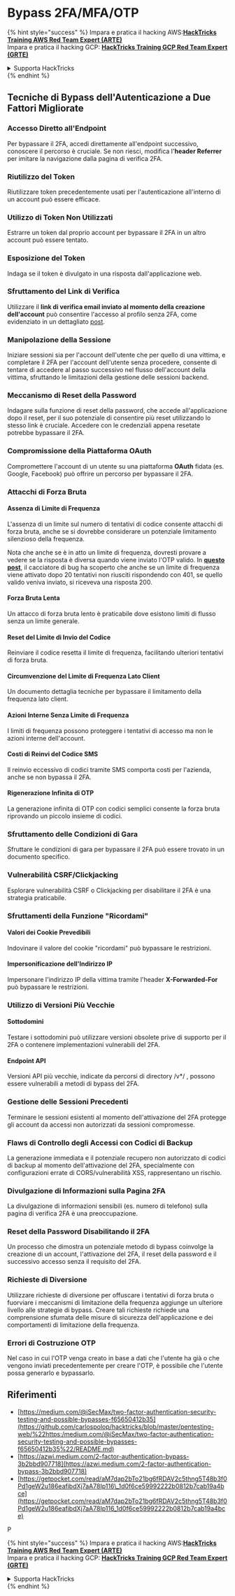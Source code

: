# Bypass 2FA/MFA/OTP

{% hint style="success" %}
Impara e pratica il hacking AWS:<img src="../.gitbook/assets/arte.png" alt="" data-size="line">[**HackTricks Training AWS Red Team Expert (ARTE)**](https://training.hacktricks.xyz/courses/arte)<img src="../.gitbook/assets/arte.png" alt="" data-size="line">\
Impara e pratica il hacking GCP: <img src="../.gitbook/assets/grte.png" alt="" data-size="line">[**HackTricks Training GCP Red Team Expert (GRTE)**<img src="../.gitbook/assets/grte.png" alt="" data-size="line">](https://training.hacktricks.xyz/courses/grte)

<details>

<summary>Supporta HackTricks</summary>

* Controlla i [**piani di abbonamento**](https://github.com/sponsors/carlospolop)!
* **Unisciti al** 💬 [**gruppo Discord**](https://discord.gg/hRep4RUj7f) o al [**gruppo telegram**](https://t.me/peass) o **seguici** su **Twitter** 🐦 [**@hacktricks\_live**](https://twitter.com/hacktricks_live)**.**
* **Condividi trucchi di hacking inviando PR ai** [**HackTricks**](https://github.com/carlospolop/hacktricks) e [**HackTricks Cloud**](https://github.com/carlospolop/hacktricks-cloud) repos su github.

</details>
{% endhint %}

## **Tecniche di Bypass dell'Autenticazione a Due Fattori Migliorate**

### **Accesso Diretto all'Endpoint**

Per bypassare il 2FA, accedi direttamente all'endpoint successivo, conoscere il percorso è cruciale. Se non riesci, modifica l'**header Referrer** per imitare la navigazione dalla pagina di verifica 2FA.

### **Riutilizzo del Token**

Riutilizzare token precedentemente usati per l'autenticazione all'interno di un account può essere efficace.

### **Utilizzo di Token Non Utilizzati**

Estrarre un token dal proprio account per bypassare il 2FA in un altro account può essere tentato.

### **Esposizione del Token**

Indaga se il token è divulgato in una risposta dall'applicazione web.

### **Sfruttamento del Link di Verifica**

Utilizzare il **link di verifica email inviato al momento della creazione dell'account** può consentire l'accesso al profilo senza 2FA, come evidenziato in un dettagliato [post](https://srahulceh.medium.com/behind-the-scenes-of-a-security-bug-the-perils-of-2fa-cookie-generation-496d9519771b).

### **Manipolazione della Sessione**

Iniziare sessioni sia per l'account dell'utente che per quello di una vittima, e completare il 2FA per l'account dell'utente senza procedere, consente di tentare di accedere al passo successivo nel flusso dell'account della vittima, sfruttando le limitazioni della gestione delle sessioni backend.

### **Meccanismo di Reset della Password**

Indagare sulla funzione di reset della password, che accede all'applicazione dopo il reset, per il suo potenziale di consentire più reset utilizzando lo stesso link è cruciale. Accedere con le credenziali appena resetate potrebbe bypassare il 2FA.

### **Compromissione della Piattaforma OAuth**

Compromettere l'account di un utente su una piattaforma **OAuth** fidata (es. Google, Facebook) può offrire un percorso per bypassare il 2FA.

### **Attacchi di Forza Bruta**

#### **Assenza di Limite di Frequenza**

L'assenza di un limite sul numero di tentativi di codice consente attacchi di forza bruta, anche se si dovrebbe considerare un potenziale limitamento silenzioso della frequenza.

Nota che anche se è in atto un limite di frequenza, dovresti provare a vedere se la risposta è diversa quando viene inviato l'OTP valido. In [**questo post**](https://mokhansec.medium.com/the-2-200-ato-most-bug-hunters-overlooked-by-closing-intruder-too-soon-505f21d56732), il cacciatore di bug ha scoperto che anche se un limite di frequenza viene attivato dopo 20 tentativi non riusciti rispondendo con 401, se quello valido veniva inviato, si riceveva una risposta 200.

#### **Forza Bruta Lenta**

Un attacco di forza bruta lento è praticabile dove esistono limiti di flusso senza un limite generale.

#### **Reset del Limite di Invio del Codice**

Reinviare il codice resetta il limite di frequenza, facilitando ulteriori tentativi di forza bruta.

#### **Circumvenzione del Limite di Frequenza Lato Client**

Un documento dettaglia tecniche per bypassare il limitamento della frequenza lato client.

#### **Azioni Interne Senza Limite di Frequenza**

I limiti di frequenza possono proteggere i tentativi di accesso ma non le azioni interne dell'account.

#### **Costi di Reinvi del Codice SMS**

Il reinvio eccessivo di codici tramite SMS comporta costi per l'azienda, anche se non bypassa il 2FA.

#### **Rigenerazione Infinita di OTP**

La generazione infinita di OTP con codici semplici consente la forza bruta riprovando un piccolo insieme di codici.

### **Sfruttamento delle Condizioni di Gara**

Sfruttare le condizioni di gara per bypassare il 2FA può essere trovato in un documento specifico.

### **Vulnerabilità CSRF/Clickjacking**

Esplorare vulnerabilità CSRF o Clickjacking per disabilitare il 2FA è una strategia praticabile.

### **Sfruttamenti della Funzione "Ricordami"**

#### **Valori dei Cookie Prevedibili**

Indovinare il valore del cookie "ricordami" può bypassare le restrizioni.

#### **Impersonificazione dell'Indirizzo IP**

Impersonare l'indirizzo IP della vittima tramite l'header **X-Forwarded-For** può bypassare le restrizioni.

### **Utilizzo di Versioni Più Vecchie**

#### **Sottodomini**

Testare i sottodomini può utilizzare versioni obsolete prive di supporto per il 2FA o contenere implementazioni vulnerabili del 2FA.

#### **Endpoint API**

Versioni API più vecchie, indicate da percorsi di directory /v\*/ , possono essere vulnerabili a metodi di bypass del 2FA.

### **Gestione delle Sessioni Precedenti**

Terminare le sessioni esistenti al momento dell'attivazione del 2FA protegge gli account da accessi non autorizzati da sessioni compromesse.

### **Flaws di Controllo degli Accessi con Codici di Backup**

La generazione immediata e il potenziale recupero non autorizzato di codici di backup al momento dell'attivazione del 2FA, specialmente con configurazioni errate di CORS/vulnerabilità XSS, rappresentano un rischio.

### **Divulgazione di Informazioni sulla Pagina 2FA**

La divulgazione di informazioni sensibili (es. numero di telefono) sulla pagina di verifica 2FA è una preoccupazione.

### **Reset della Password Disabilitando il 2FA**

Un processo che dimostra un potenziale metodo di bypass coinvolge la creazione di un account, l'attivazione del 2FA, il reset della password e il successivo accesso senza il requisito del 2FA.

### **Richieste di Diversione**

Utilizzare richieste di diversione per offuscare i tentativi di forza bruta o fuorviare i meccanismi di limitazione della frequenza aggiunge un ulteriore livello alle strategie di bypass. Creare tali richieste richiede una comprensione sfumata delle misure di sicurezza dell'applicazione e dei comportamenti di limitazione della frequenza.

### Errori di Costruzione OTP

Nel caso in cui l'OTP venga creato in base a dati che l'utente ha già o che vengono inviati precedentemente per creare l'OTP, è possibile che l'utente possa generarlo e bypassarlo.

## Riferimenti

* [https://medium.com/@iSecMax/two-factor-authentication-security-testing-and-possible-bypasses-f65650412b35](https://github.com/carlospolop/hacktricks/blob/master/pentesting-web/%22https:/medium.com/@iSecMax/two-factor-authentication-security-testing-and-possible-bypasses-f65650412b35%22/README.md)
* [https://azwi.medium.com/2-factor-authentication-bypass-3b2bbd907718](https://azwi.medium.com/2-factor-authentication-bypass-3b2bbd907718)
* [https://getpocket.com/read/aM7dap2bTo21bg6fRDAV2c5thng5T48b3f0Pd1geW2u186eafibdXj7aA78Ip116\_1d0f6ce59992222b0812b7cab19a4bce](https://getpocket.com/read/aM7dap2bTo21bg6fRDAV2c5thng5T48b3f0Pd1geW2u186eafibdXj7aA78Ip116_1d0f6ce59992222b0812b7cab19a4bce)

P

{% hint style="success" %}
Impara e pratica il hacking AWS:<img src="../.gitbook/assets/arte.png" alt="" data-size="line">[**HackTricks Training AWS Red Team Expert (ARTE)**](https://training.hacktricks.xyz/courses/arte)<img src="../.gitbook/assets/arte.png" alt="" data-size="line">\
Impara e pratica il hacking GCP: <img src="../.gitbook/assets/grte.png" alt="" data-size="line">[**HackTricks Training GCP Red Team Expert (GRTE)**<img src="../.gitbook/assets/grte.png" alt="" data-size="line">](https://training.hacktricks.xyz/courses/grte)

<details>

<summary>Supporta HackTricks</summary>

* Controlla i [**piani di abbonamento**](https://github.com/sponsors/carlospolop)!
* **Unisciti al** 💬 [**gruppo Discord**](https://discord.gg/hRep4RUj7f) o al [**gruppo telegram**](https://t.me/peass) o **seguici** su **Twitter** 🐦 [**@hacktricks\_live**](https://twitter.com/hacktricks_live)**.**
* **Condividi trucchi di hacking inviando PR ai** [**HackTricks**](https://github.com/carlospolop/hacktricks) e [**HackTricks Cloud**](https://github.com/carlospolop/hacktricks-cloud) repos su github.

</details>
{% endhint %}
